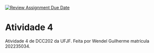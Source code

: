 [![Review Assignment Due Date](https://classroom.github.com/assets/deadline-readme-button-24ddc0f5d75046c5622901739e7c5dd533143b0c8e959d652212380cedb1ea36.svg)](https://classroom.github.com/a/yBmgqoZR)
# Atividade 4

Atividade 4 de DCC202 da UFJF. Feita por Wendel Guilherme matrícula 202235034.
